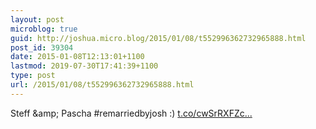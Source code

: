 ```yaml
---
layout: post
microblog: true
guid: http://joshua.micro.blog/2015/01/08/t552996362732965888.html
post_id: 39304
date: 2015-01-08T12:13:01+1100
lastmod: 2019-07-30T17:41:39+1100
type: post
url: /2015/01/08/t552996362732965888.html
---
```

Steff &amp;amp; Pascha #remarriedbyjosh :) [t.co/cwSrRXFZc...](http://t.co/cwSrRXFZca)
